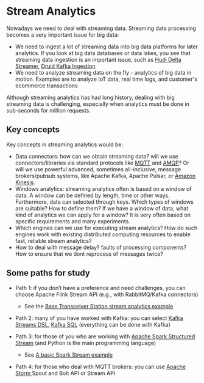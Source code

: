 # Stream Analytics

Nowadays we need to deal with streaming data. Streaming data processing becomes a very important issue for big data:
* We need to ingest a lot of streaming data into big data platforms for later analytics. If you look at big data databases or data lakes, you see that streaming data ingestion is an important issue, such as [Hudi Delta Streamer](https://hudi.apache.org/docs/hoodie_deltastreamer/), [Druid Kafka Ingestion](https://druid.apache.org/docs/latest/development/extensions-core/kafka-ingestion.html)
* We need to analyze streaming data on the fly - analytics of big data in motion. Examples are to analyze IoT data, real time logs, and customer's ecommerce transactions

Although streaming analytics has had long history, dealing with big streaming data is challenging, especially when analytics must be done in sub-seconds for million requests.

## Key concepts

Key concepts in streaming analytics would be:

* Data connectors: how can we obtain streaming data? will we use connectors/libraries via standard protocols like [MQTT](https://mqtt.org/) and [AMQP](https://www.amqp.org/about/what)? Or will we use powerful advanced, sometimes all-inclusive, message brokers/pubsub systems, like Apache Kafka,  Apache Pulsar, or [Amazon Kinesis](https://aws.amazon.com/kinesis/).
* Windows analytics: streaming analytics often is based on a window of data. A window can be defined by length, time or other ways. Furthermore, data can selected through keys. Which types of windows are suitable? How to define them? If we have a window of data, what kind of analytics we can apply for a window? It is very often based on specific requirements and many experiments.
* Which engines can we use for executing stream analytics? How do such engines work with existing distributed computing resources to enable fast, reliable stream analytics?
* How to deal with message delay? faults of processing components? How to ensure that we dont reprocess of messages twice?


## Some paths for study

* Path 1: if you don’t have a preference and need challenges, you can choose Apache Flink Stream API (e.g., with  RabbitMQ/Kafka connectors)
  - See the [Base Transceiver Station stream analytics example](https://version.aalto.fi/gitlab/bigdataplatforms/cs-e4640/-/tree/master/tutorials/streamingwithflink)

* Path 2: many of you have worked with Kafka: you can select [Kafka Streams DSL](https://kafka.apache.org/20/documentation/streams/developer-guide/dsl-api.html), [Kafka SQL](https://www.confluent.io/product/ksql/) (everything can be  done with Kafka)

* Path 3: for those of you who are working with [Apache Spark Structured Stream](https://spark.apache.org/docs/latest/structured-streaming-programming-guide.html) (and Python is the main programming language)
  - See [A basic Spark Stream example](https://version.aalto.fi/gitlab/bigdataplatforms/cs-e4640/-/tree/master/tutorials/spark-streaming)

* Path 4: for those who deal with MQTT brokers: you can use [Apache Storm ](https://storm.apache.org/)  Spout and Bolt API or Stream API
